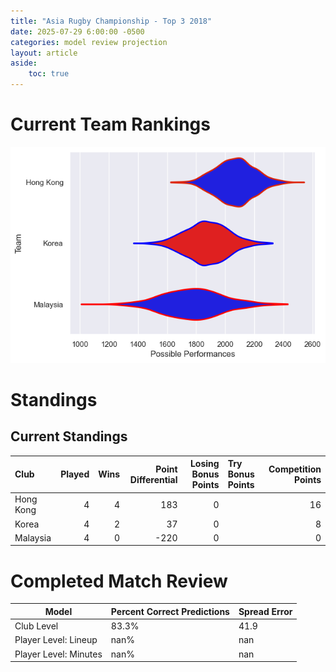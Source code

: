 ```yaml
---  
title: "Asia Rugby Championship - Top 3 2018"  
date: 2025-07-29 6:00:00 -0500  
categories: model review projection  
layout: article  
aside:  
    toc: true  
---
```

# Current Team Rankings


![Club Rankings](plots/rankings_Asia_Rugby_Championship_-_Top_3_2018.png)
# Standings

## Current Standings


| Club      |   Played |   Wins |   Point Differential |   Losing Bonus Points | Try Bonus Points   |   Competition Points |
|:----------|---------:|-------:|---------------------:|----------------------:|:-------------------|---------------------:|
| Hong Kong |        4 |      4 |                  183 |                     0 |                    |                   16 |
| Korea     |        4 |      2 |                   37 |                     0 |                    |                    8 |
| Malaysia  |        4 |      0 |                 -220 |                     0 |                    |                    0 |



# Completed Match Review


| Model | Percent Correct Predictions | Spread Error |
| ------ | ------ | ------ |
| Club Level | 83.3% | 41.9 |
| Player Level: Lineup | nan% | nan |
| Player Level: Minutes | nan% | nan |

